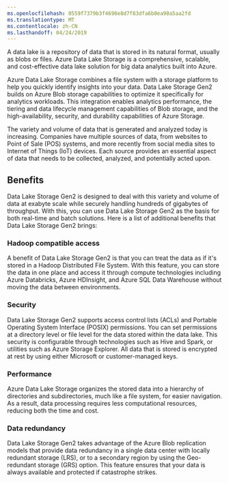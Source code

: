 ```yaml
---
ms.openlocfilehash: 0559f7379b3f4690e8d7f83dfa6b0ea90a5aa2fd
ms.translationtype: MT
ms.contentlocale: zh-CN
ms.lasthandoff: 04/24/2019
---
```

A data lake is a repository of data that is stored in its natural format, usually as blobs or files. Azure Data Lake Storage is a comprehensive, scalable, and cost-effective data lake solution for big data analytics built into Azure. 

Azure Data Lake Storage combines a file system with a storage platform to help you quickly identify insights into your data. Data Lake Storage Gen2 builds on Azure Blob storage capabilities to optimize it specifically for analytics workloads. This integration enables analytics performance, the tiering and data lifecycle management capabilities of Blob storage, and the high-availability, security, and durability capabilities of Azure Storage.

The variety and volume of data that is generated and analyzed today is increasing. Companies have multiple sources of data, from websites to Point of Sale (POS) systems, and more recently from social media sites to Internet of Things (IoT) devices. Each source provides an essential aspect of data that needs to be collected, analyzed, and potentially acted upon.

## <a name="benefits"></a>Benefits

Data Lake Storage Gen2 is designed to deal with this variety and volume of data at exabyte scale while securely handling hundreds of gigabytes of throughput. With this, you can use Data Lake Storage Gen2 as the basis for both real-time and batch solutions. Here is a list of additional benefits that Data Lake Storage Gen2 brings:

### <a name="hadoop-compatible-access"></a>Hadoop compatible access

A benefit of Data Lake Storage Gen2 is that you can treat the data as if it's stored in a Hadoop Distributed File System. With this feature, you can store the data in one place and access it through compute technologies including Azure Databricks, Azure HDInsight, and Azure SQL Data Warehouse without moving the data between environments.

### <a name="security"></a>Security 

Data Lake Storage Gen2 supports access control lists (ACLs) and Portable Operating System Interface (POSIX) permissions. You can set permissions at a directory level or file level for the data stored within the data lake. This security is configurable through technologies such as Hive and Spark, or utilities such as Azure Storage Explorer. All data that is stored is encrypted at rest by using either Microsoft or customer-managed keys.

### <a name="performance"></a>Performance

Azure Data Lake Storage organizes the stored data into a hierarchy of directories and subdirectories, much like a file system, for easier navigation. As a result, data processing requires less computational resources, reducing both the time and cost.

### <a name="data-redundancy"></a>Data redundancy

Data Lake Storage Gen2 takes advantage of the Azure Blob replication models that provide data redundancy in a single data center with locally redundant storage (LRS), or to a secondary region by using the Geo-redundant storage (GRS) option. This feature ensures that your data is always available and protected if catastrophe strikes.
